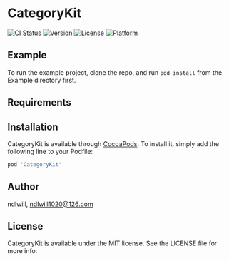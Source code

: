 # CategoryKit

[![CI Status](https://img.shields.io/travis/ndlwill/CategoryKit.svg?style=flat)](https://travis-ci.org/ndlwill/CategoryKit)
[![Version](https://img.shields.io/cocoapods/v/CategoryKit.svg?style=flat)](https://cocoapods.org/pods/CategoryKit)
[![License](https://img.shields.io/cocoapods/l/CategoryKit.svg?style=flat)](https://cocoapods.org/pods/CategoryKit)
[![Platform](https://img.shields.io/cocoapods/p/CategoryKit.svg?style=flat)](https://cocoapods.org/pods/CategoryKit)

## Example

To run the example project, clone the repo, and run `pod install` from the Example directory first.

## Requirements

## Installation

CategoryKit is available through [CocoaPods](https://cocoapods.org). To install
it, simply add the following line to your Podfile:

```ruby
pod 'CategoryKit'
```

## Author

ndlwill, ndlwill1020@126.com

## License

CategoryKit is available under the MIT license. See the LICENSE file for more info.
